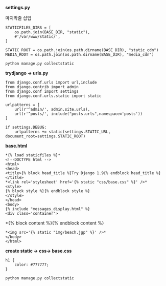 **settings.py**

마지막줄 삽입

    STATICFILES_DIRS = [
        os.path.join(BASE_DIR, "static"),
        #'/var/www/static/',
    ]

    STATIC_ROOT = os.path.join(os.path.dirname(BASE_DIR), "static_cdn")
    MEDIA_ROOT = os.path.join(os.path.dirname(BASE_DIR), "media_cdn")


``python manage.py collectstatic``

**trydjango -> urls.py**

    from django.conf.urls import url,include
    from django.contrib import admin
    from django.conf import settings
    from django.conf.urls.static import static

    urlpatterns = [
        url(r'^admin/', admin.site.urls),
        url(r'^posts/', include("posts.urls",namespace='posts'))
    ]

    if settings.DEBUG:
        urlpatterns += static(settings.STATIC_URL, document_root=settings.STATIC_ROOT)

**base.html**

    *{% load staticfiles %}*
    <!--DOCTYPE html -->
    <html>
    <head>
    <title>{% block head_title %}Try Django 1.9{% endblock head_title %}</title>
    *<link rel='stylesheet' href='{% static "css/base.css" %}' />*
    <style>
    {% block style %}{% endblock style %}
    </style>
    </head>
    <body>
    {% include "messages_display.html" %}
    <div class='container'>
   *{% block content %}{% endblock content %}
    </div>

    *<img src='{% static "img/beach.jgp" %}' />*
    </body>
    </html>


**create static -> css-> base.css**

    h1 {
        color: #777777;
    }

``python manage.py collectstatic``

